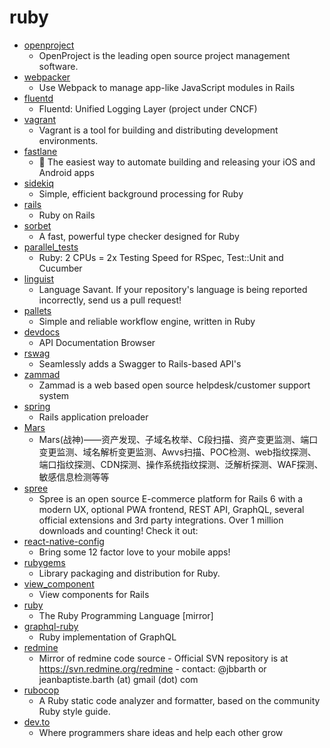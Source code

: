 # ruby
- [openproject](https://github.com/opf/openproject)
  - OpenProject is the leading open source project management software.
- [webpacker](https://github.com/rails/webpacker)
  - Use Webpack to manage app-like JavaScript modules in Rails
- [fluentd](https://github.com/fluent/fluentd)
  - Fluentd: Unified Logging Layer (project under CNCF)
- [vagrant](https://github.com/hashicorp/vagrant)
  - Vagrant is a tool for building and distributing development environments.
- [fastlane](https://github.com/fastlane/fastlane)
  - 🚀 The easiest way to automate building and releasing your iOS and Android apps
- [sidekiq](https://github.com/mperham/sidekiq)
  - Simple, efficient background processing for Ruby
- [rails](https://github.com/rails/rails)
  - Ruby on Rails
- [sorbet](https://github.com/sorbet/sorbet)
  - A fast, powerful type checker designed for Ruby
- [parallel_tests](https://github.com/grosser/parallel_tests)
  - Ruby: 2 CPUs = 2x Testing Speed for RSpec, Test::Unit and Cucumber
- [linguist](https://github.com/github/linguist)
  - Language Savant. If your repository's language is being reported incorrectly, send us a pull request!
- [pallets](https://github.com/linkyndy/pallets)
  - Simple and reliable workflow engine, written in Ruby
- [devdocs](https://github.com/freeCodeCamp/devdocs)
  - API Documentation Browser
- [rswag](https://github.com/rswag/rswag)
  - Seamlessly adds a Swagger to Rails-based API's
- [zammad](https://github.com/zammad/zammad)
  - Zammad is a web based open source helpdesk/customer support system
- [spring](https://github.com/rails/spring)
  - Rails application preloader
- [Mars](https://github.com/TideSec/Mars)
  - Mars(战神)——资产发现、子域名枚举、C段扫描、资产变更监测、端口变更监测、域名解析变更监测、Awvs扫描、POC检测、web指纹探测、端口指纹探测、CDN探测、操作系统指纹探测、泛解析探测、WAF探测、敏感信息检测等等
- [spree](https://github.com/spree/spree)
  - Spree is an open source E-commerce platform for Rails 6 with a modern UX, optional PWA frontend, REST API, GraphQL, several official extensions and 3rd party integrations. Over 1 million downloads and counting! Check it out:
- [react-native-config](https://github.com/luggit/react-native-config)
  - Bring some 12 factor love to your mobile apps!
- [rubygems](https://github.com/rubygems/rubygems)
  - Library packaging and distribution for Ruby.
- [view_component](https://github.com/github/view_component)
  - View components for Rails
- [ruby](https://github.com/ruby/ruby)
  - The Ruby Programming Language [mirror]
- [graphql-ruby](https://github.com/rmosolgo/graphql-ruby)
  - Ruby implementation of GraphQL
- [redmine](https://github.com/redmine/redmine)
  - Mirror of redmine code source - Official SVN repository is at https://svn.redmine.org/redmine - contact: @jbbarth or jeanbaptiste.barth (at) gmail (dot) com
- [rubocop](https://github.com/rubocop-hq/rubocop)
  - A Ruby static code analyzer and formatter, based on the community Ruby style guide.
- [dev.to](https://github.com/thepracticaldev/dev.to)
  - Where programmers share ideas and help each other grow
